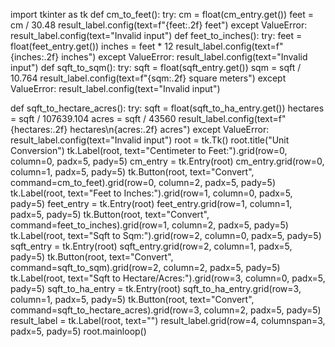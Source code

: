 import tkinter as tk
def cm_to_feet():
    try:
        cm = float(cm_entry.get())
        feet = cm / 30.48
        result_label.config(text=f"{feet:.2f} feet")
    except ValueError:
        result_label.config(text="Invalid input")
def feet_to_inches():
    try:
        feet = float(feet_entry.get())
        inches = feet * 12
        result_label.config(text=f"{inches:.2f} inches")
    except ValueError:
        result_label.config(text="Invalid input")
def sqft_to_sqm():
    try:
        sqft = float(sqft_entry.get())
        sqm = sqft / 10.764
        result_label.config(text=f"{sqm:.2f} square meters")
    except ValueError:
        result_label.config(text="Invalid input")

def sqft_to_hectare_acres():
    try:
        sqft = float(sqft_to_ha_entry.get())
        hectares = sqft / 107639.104
        acres = sqft / 43560
        result_label.config(text=f"{hectares:.2f} hectares\n{acres:.2f} acres")
    except ValueError:
        result_label.config(text="Invalid input")
root = tk.Tk()
root.title("Unit Conversion")
tk.Label(root, text="Centimeter to Feet:").grid(row=0, column=0, padx=5, pady=5)
cm_entry = tk.Entry(root)
cm_entry.grid(row=0, column=1, padx=5, pady=5)
tk.Button(root, text="Convert", command=cm_to_feet).grid(row=0, column=2, padx=5, pady=5)
tk.Label(root, text="Feet to Inches:").grid(row=1, column=0, padx=5, pady=5)
feet_entry = tk.Entry(root)
feet_entry.grid(row=1, column=1, padx=5, pady=5)
tk.Button(root, text="Convert", command=feet_to_inches).grid(row=1, column=2, padx=5, pady=5)
tk.Label(root, text="Sqft to Sqm:").grid(row=2, column=0, padx=5, pady=5)
sqft_entry = tk.Entry(root)
sqft_entry.grid(row=2, column=1, padx=5, pady=5)
tk.Button(root, text="Convert", command=sqft_to_sqm).grid(row=2, column=2, padx=5, pady=5)
tk.Label(root, text="Sqft to Hectare/Acres:").grid(row=3, column=0, padx=5, pady=5)
sqft_to_ha_entry = tk.Entry(root)
sqft_to_ha_entry.grid(row=3, column=1, padx=5, pady=5)
tk.Button(root, text="Convert", command=sqft_to_hectare_acres).grid(row=3, column=2, padx=5, pady=5)
result_label = tk.Label(root, text="")
result_label.grid(row=4, columnspan=3, padx=5, pady=5)
root.mainloop()
